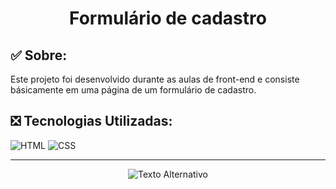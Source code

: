 <div align="center">

<h1> Formulário de cadastro </h1>
  
</div>

<h2>✅ Sobre: </h2>
Este projeto foi desenvolvido durante as aulas de front-end e consiste básicamente em uma página de um formulário de cadastro.

<h2>❎ Tecnologias Utilizadas: </h2>

![HTML](https://img.shields.io/badge/HTML5-E34F26?style=for-the-badge&logo=html5&logoColor=white)
![CSS](https://img.shields.io/badge/CSS3-1572B6?style=for-the-badge&logo=css3&logoColor=white)

---

<div align="center"
  
  ## ![Texto Alternativo](https://github.com/marianasciment0/FormularioDeCadastro/blob/main/assets/img/demo-page.png)
  
</div>
